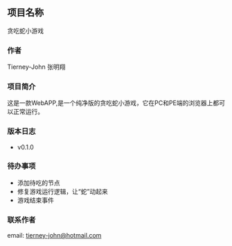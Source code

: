 #

## 项目名称

贪吃蛇小游戏

### 作者

Tierney-John
张明翔

### 项目简介

这是一款WebAPP,是一个纯净版的贪吃蛇小游戏，它在PC和PE端的浏览器上都可以正常运行。

### 版本日志

* v0.1.0

### 待办事项

- 添加待吃的节点
- 修复游戏运行逻辑，让“蛇”动起来
- 游戏结束事件

### 联系作者

email: <tierney-john@hotmail.com>
